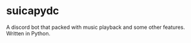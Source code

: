 # suicapydc
A discord bot that packed with music playback and some other features. Written in Python.

